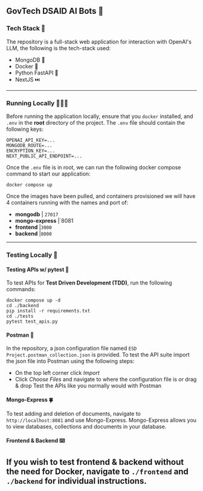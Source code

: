 ## GovTech DSAID AI Bots 🤖

### Tech Stack 🥞

The repository is a full-stack web application for interaction with OpenAI's LLM, the following is the tech-stack used:

- MongoDB 🍃
- Docker 🐳
- Python FastAPI 🚀
- NextJS ⏭️

---

### Running Locally 🏃🏻‍♀️

Before running the application locally, ensure that you `docker` installed, and `.env` in the **root** directory of the project. The `.env` file should contain the following keys:

```
OPENAI_API_KEY=...
MONGODB_ROUTE=...
ENCRYPTION_KEY=...
NEXT_PUBLIC_API_ENDPOINT=...
```

Once the `.env` file is in root, we can run the following docker compose command to start our application:

```
docker compose up
```

Once the images have been pulled, and containers provisioned we will have 4 containers running with the names and port of:

- **mongodb** | `27017`
- **mongo-express** |`8081
- **frontend** |`3000`
- **backend** |`8000`

---

### Testing Locally 🧪

#### Testing APIs w/ pytest 🐍

To test APIs for **Test Driven Development (TDD)**, run the following commands:

```
docker compose up -d
cd ./backend
pip install -r requirements.txt
cd ./tests
pytest test_apis.py
```

#### Postman 📩

In the repository, a json configuration file named `ESD Project.postman_collection.json` is provided. To test the API suite import the json file into Postman using the following steps:

- On the top left corner click _Import_
- Click _Choose Files_ and navigate to where the configuration file is or drag & drop
  Test the APIs like you normally would with Postman

#### Mongo-Express 🍀

To test adding and deletion of documents, navigate to `http://localhost:8081` and use Mongo-Express. Mongo-Express allows you to view databases, collections and documents in your database.

#### Frontend & Backend ⌨️

## If you wish to test frontend & backend without the need for Docker, navigate to `./frontend` and `./backend` for individual instructions.
